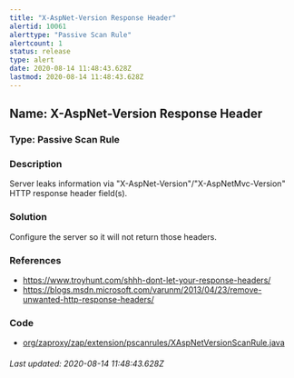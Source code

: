 ```yaml
---
title: "X-AspNet-Version Response Header"
alertid: 10061
alerttype: "Passive Scan Rule"
alertcount: 1
status: release
type: alert
date: 2020-08-14 11:48:43.628Z
lastmod: 2020-08-14 11:48:43.628Z
---
```

## Name: X-AspNet-Version Response Header

### Type: Passive Scan Rule


### Description

Server leaks information via "X-AspNet-Version"/"X-AspNetMvc-Version" HTTP response header field(s).

### Solution

Configure the server so it will not return those headers.

### References

* https://www.troyhunt.com/shhh-dont-let-your-response-headers/
* https://blogs.msdn.microsoft.com/varunm/2013/04/23/remove-unwanted-http-response-headers/

### Code

 * [org/zaproxy/zap/extension/pscanrules/XAspNetVersionScanRule.java](https://github.com/zaproxy/zap-extensions/blob/master/addOns/pscanrules/src/main/java/org/zaproxy/zap/extension/pscanrules/XAspNetVersionScanRule.java)

###### Last updated: 2020-08-14 11:48:43.628Z
